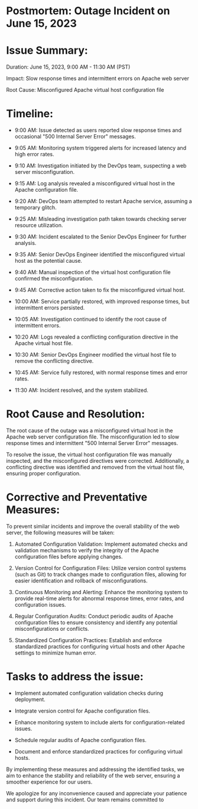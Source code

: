 # Postmortem: Outage Incident on June 15, 2023

# Issue Summary:

Duration: June 15, 2023, 9:00 AM - 11:30 AM (PST)

Impact: Slow response times and intermittent errors on Apache web server

Root Cause: Misconfigured Apache virtual host configuration file

# Timeline:

- 9:00 AM: Issue detected as users reported slow response times and occasional "500 Internal Server Error" messages.

- 9:05 AM: Monitoring system triggered alerts for increased latency and high error rates.

- 9:10 AM: Investigation initiated by the DevOps team, suspecting a web server misconfiguration.

- 9:15 AM: Log analysis revealed a misconfigured virtual host in the Apache configuration file.

- 9:20 AM: DevOps team attempted to restart Apache service, assuming a temporary glitch.

- 9:25 AM: Misleading investigation path taken towards checking server resource utilization.

- 9:30 AM: Incident escalated to the Senior DevOps Engineer for further analysis.

- 9:35 AM: Senior DevOps Engineer identified the misconfigured virtual host as the potential cause.

- 9:40 AM: Manual inspection of the virtual host configuration file confirmed the misconfiguration.

- 9:45 AM: Corrective action taken to fix the misconfigured virtual host.

- 10:00 AM: Service partially restored, with improved response times, but intermittent errors persisted.

- 10:05 AM: Investigation continued to identify the root cause of intermittent errors.

- 10:20 AM: Logs revealed a conflicting configuration directive in the Apache virtual host file.

- 10:30 AM: Senior DevOps Engineer modified the virtual host file to remove the conflicting directive.

- 10:45 AM: Service fully restored, with normal response times and error rates.

- 11:30 AM: Incident resolved, and the system stabilized.

# Root Cause and Resolution:

The root cause of the outage was a misconfigured virtual host in the Apache web server configuration file. The misconfiguration led to slow response times and intermittent "500 Internal Server Error" messages.

To resolve the issue, the virtual host configuration file was manually inspected, and the misconfigured directives were corrected. Additionally, a conflicting directive was identified and removed from the virtual host file, ensuring proper configuration.

# Corrective and Preventative Measures:

To prevent similar incidents and improve the overall stability of the web server, the following measures will be taken:

1. Automated Configuration Validation: Implement automated checks and validation mechanisms to verify the integrity of the Apache configuration files before applying changes.

2. Version Control for Configuration Files: Utilize version control systems (such as Git) to track changes made to configuration files, allowing for easier identification and rollback of misconfigurations.

3. Continuous Monitoring and Alerting: Enhance the monitoring system to provide real-time alerts for abnormal response times, error rates, and configuration issues.

4. Regular Configuration Audits: Conduct periodic audits of Apache configuration files to ensure consistency and identify any potential misconfigurations or conflicts.

5. Standardized Configuration Practices: Establish and enforce standardized practices for configuring virtual hosts and other Apache settings to minimize human error.

# Tasks to address the issue:

- Implement automated configuration validation checks during deployment.

- Integrate version control for Apache configuration files.

- Enhance monitoring system to include alerts for configuration-related issues.

- Schedule regular audits of Apache configuration files.

- Document and enforce standardized practices for configuring virtual hosts.

By implementing these measures and addressing the identified tasks, we aim to enhance the stability and reliability of the web server, ensuring a smoother experience for our users.

We apologize for any inconvenience caused and appreciate your patience and support during this incident. Our team remains committed to
